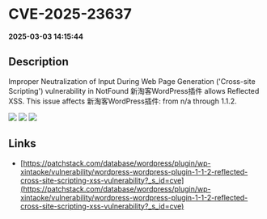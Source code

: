 # CVE-2025-23637

**2025-03-03 14:15:44**

## Description
Improper Neutralization of Input During Web Page Generation ('Cross-site Scripting') vulnerability in NotFound 新淘客WordPress插件 allows Reflected XSS. This issue affects 新淘客WordPress插件: from n/a through 1.1.2.

![](https://img.shields.io/static/v1?label=Score&message=7.1&color=red)
![](https://img.shields.io/static/v1?label=Severity&message=HIGH&color=red)
![](https://img.shields.io/static/v1?label=CWE&message=XSS&color=green)

## Links
- [https://patchstack.com/database/wordpress/plugin/wp-xintaoke/vulnerability/wordpress-wordpress-plugin-1-1-2-reflected-cross-site-scripting-xss-vulnerability?_s_id=cve](https://patchstack.com/database/wordpress/plugin/wp-xintaoke/vulnerability/wordpress-wordpress-plugin-1-1-2-reflected-cross-site-scripting-xss-vulnerability?_s_id=cve)
